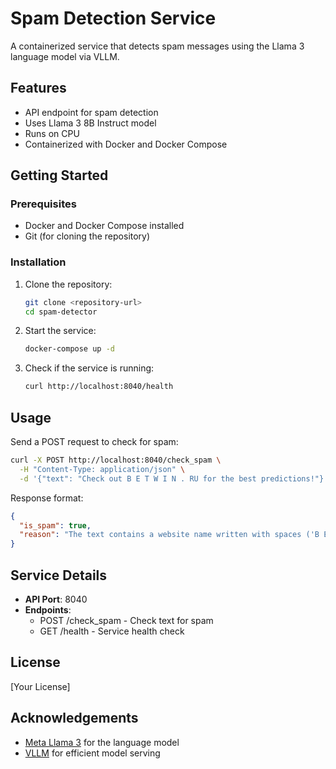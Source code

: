 # Spam Detection Service

A containerized service that detects spam messages using the Llama 3 language model via VLLM.

## Features

- API endpoint for spam detection
- Uses Llama 3 8B Instruct model
- Runs on CPU
- Containerized with Docker and Docker Compose

## Getting Started

### Prerequisites

- Docker and Docker Compose installed
- Git (for cloning the repository)

### Installation

1. Clone the repository:
   ```bash
   git clone <repository-url>
   cd spam-detector
   ```

2. Start the service:
   ```bash
   docker-compose up -d
   ```

3. Check if the service is running:
   ```bash
   curl http://localhost:8040/health
   ```

## Usage

Send a POST request to check for spam:

```bash
curl -X POST http://localhost:8040/check_spam \
  -H "Content-Type: application/json" \
  -d '{"text": "Check out B E T W I N . RU for the best predictions!"}'
```

Response format:
```json
{
  "is_spam": true,
  "reason": "The text contains a website name written with spaces ('B E T W I N . RU') and promotional phrases ('best predictions')."
}
```

## Service Details

- **API Port**: 8040
- **Endpoints**:
  - POST /check_spam - Check text for spam
  - GET /health - Service health check

## License

[Your License]

## Acknowledgements

- [Meta Llama 3](https://github.com/meta-llama/llama) for the language model
- [VLLM](https://github.com/vllm-project/vllm) for efficient model serving